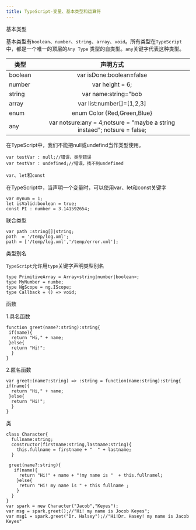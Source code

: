 ```yaml
---
title: TypeScript-变量、基本类型和运算符
---
```

基本类型    

 基本类型有`boolean`、`number`、`string`、`array`、`void`。所有类型在`TypeScript`中，都是一个唯一的顶层的`Any Type` 类型的自类型。`any`关键字代表这种类型。

| 类型          |  声明方式  |
| --------      | :----:     |
|boolean| 	var isDone:boolean=false|
|number| 	var height = 6;|
|string| 	var name:string="bob|
|array| 	var list:number[]=[1,2,3]|
|enum| 	enum Color {Red,Green,Blue}|
|any| 	var notsure:any = 4;notsure = "maybe a string instaed"; notsure = false;|

在TypeScript中，我们不能把null或undefind当作类型使用。
```
var testVar : null;//错误，类型错误
var testVar : undefined;//错误，找不到undefined
```
`var`、`let`和`const`

在TypeScript中，当声明一个变量时，可以使用var、let和const关键字
```
var mynum = 1;
let isValid:boolean = true;
const PI : number = 3.141592654;
```
联合类型
```
var path :string[]|string;
path  = '/temp/log.xml';
path = ['/temp/log.xml','/temp/error.xml'];
```
类型别名

`TypeScript`允许用`type`关键字声明类型别名
```
type PrimitiveArray = Array<string|number|boolean>;
type MyNumber = numbe;
type NgScope = ng.IScope;
type Callback = () => void;
```
函数

1.具名函数
```
function greet(name?:string):string{
 if(name){
  return "Hi," + name;
 }else{
  return "Hi!";
  }
}
```
2.匿名函数
```
var greet:(name?:string) => :string = function(name:string):string{
if(name){
  return "Hi," + name;
 }else{
  return "Hi!";
  }
}
```
类
```
class Character{
  fullname:string;
  constructor(firstname:string,lastname:string){
    this.fullname = firstname + "  " + lastname;
  }

 greet(name?:string){
   if(name){
     return "Hi!" + name + "!my name is "  + this.fullnamel;
    }else{
     return "Hi! my name is " + this fullname ;
    }
  }
}
var spark = new Character("Jacob","Keyes");
var msg = spark.greet();//"Hi! my name is Jocob Keyes";
var msg1 = spark.greet("Dr. Halsey");//"Hi!Dr. Hasey! my name is Jacob Keyes"
```